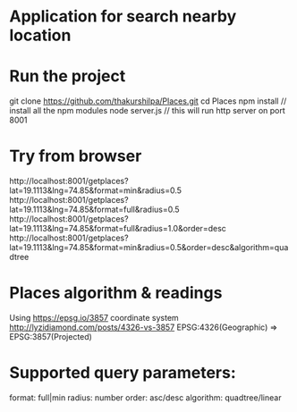 # Application for search nearby location

# Run the project
git clone https://github.com/thakurshilpa/Places.git
cd Places
npm install // install all the npm modules
node server.js // this will run http server on port 8001

# Try from browser
http://localhost:8001/getplaces?lat=19.1113&lng=74.85&format=min&radius=0.5
http://localhost:8001/getplaces?lat=19.1113&lng=74.85&format=full&radius=0.5
http://localhost:8001/getplaces?lat=19.1113&lng=74.85&format=full&radius=1.0&order=desc
http://localhost:8001/getplaces?lat=19.1113&lng=74.85&format=min&radius=0.5&order=desc&algorithm=quadtree

# Places algorithm & readings
Using https://epsg.io/3857 coordinate system 
http://lyzidiamond.com/posts/4326-vs-3857
EPSG:4326(Geographic) => EPSG:3857(Projected)

# Supported query parameters:
format: full|min
radius: number
order: asc/desc
algorithm: quadtree/linear

